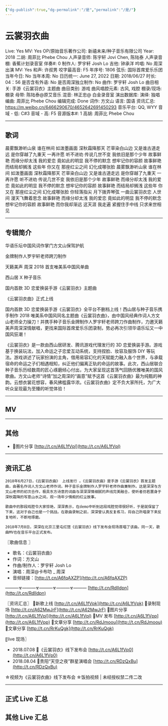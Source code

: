 ```yaml
---
{"dg-publish":true,"dg-permalink":"/是","permalink":"/是/"}
---
```



# 云裳羽衣曲

Live: Yes
MV: Yes
OP/原始音乐著作公司: 新禧未来/种子音乐有限公司
Year: 2018
二胡: 周菲比 Phebe Chou
人声录音师: 陈宇轩 Jovi Chen, 陈陆泰
人声录音棚: 香蕉计划录音室
伴奏#: 0
制作人: 罗宇轩 Josh Lo
吉他: 钟承洋
吟唱: No
周深出演 MV: Yes
和声: 许叔男
咬字最高音: F5
年序号: 1806
弦乐: 国际首席爱乐乐团
当年今日: No
当年本周: No
日历统一: June 27, 2022
日期: 2018/06/27
时长: 04：56
是否含有外语: No
是否周深独立制作: No
曲作: 罗宇轩 Josh Lo
曲目相关: 手游《云裳羽衣》主题曲
曲目类别: 游戏
曲风唱腔元素: 古风, 戏腔
棚录/现场: 棚录
母带: 陈陆泰@原艾音乐
混音: 林正忠@ 白金录音室
演出数据库:
演绎: 独唱
编曲: 周菲比 Phebe Chou
编辑完成: Done
词作: 方文山
语言: 国语
资讯汇总: https://m.weibo.cn/6466290670/4652642691450293
音乐平台: QQ, WYY
音域 - 低: C#3
音域 - 高: F5
音源版本#: 1
高胡: 周菲比 Phebe Chou

---

## 歌词

晨雾飘渺听山泉
谁在林间 如泼墨画面
深秋霜降那天
芒草染白山边
又是谁古道走远
是你穿越了九重天
一再许愿 听不进劝
传说几世不变
我依旧是那个少年
故事鲜艳 而缘分却太浅
我的爱恋 竟如此的明显
我不停的默念
想牢记你的容颜
故事鲜艳 而结局却搁浅
这些年 你又在 那座红尘之间
幻化成哪张脸
晨雾飘渺听山泉
谁在林间 如泼墨画面
深秋霜降那天
芒草染白山边
又是谁古道走远
是你穿越了九重天
一再许愿 听不进劝
传说几世不变
我依旧是那个少年
故事鲜艳 而缘分却太浅
我的爱恋 竟如此的明显
我不停的默念
想牢记你的容颜
故事鲜艳 而结局却搁浅
这些年 你又在 那座红尘之间
幻化成哪张脸
你轻落指尖 月下拨弄琴弦
一曲云裳羽衣恋
人世间 漫天飞舞着思念
故事鲜艳 而缘分却太浅
我的爱恋 竟如此的明显
我不停的默念
想牢记你的容颜
故事鲜艳 而你我却渐远
这天涯 我走遍 紧握住手中线
只求来世相见

---

## 专辑简介

华语乐坛中国风词作掌门方文山保驾护航

金牌制作人罗宇轩老师跨刀制作

天籁美声 周深 2018 首支唯美系中国风单曲

西山居 X 种子音乐

国内首款 3D 恋爱换装手游《云裳羽衣》主题曲

《云裳羽衣曲》正式上线

国内首款 3D 恋爱换装手游《云裳羽衣》全平台不删档上线！西山居与种子音乐携手制作 2018 唯美系中国风同名主题曲《云裳羽衣曲》，由中国风经典作词人方文山老师全力操刀！并携手种子音乐金牌制作人罗宇轩老师跨刀作曲制作，力邀天籁美声周深深情献唱，更找来国际首席爱乐乐团录制，势必再次引领华语乐坛又一中国风狂潮！

《云裳羽衣》是一款由西山居研发、腾讯游戏代理发行的 3D 恋爱换装手游。游戏基于换装玩法，加入命运之子恋爱互动系统，支持捏脸、妆容及服饰 DIY 等玩法。游戏讲述了玩家扮演的主角，借用易容幻化的天赋能力融入各个世界，与承载宿命的命运之子们相遇相知，纠正他们偏离正轨的命运的故事。此次，西山居联合种子音乐历经数周的匠心琢磨倾心付出，为大家呈现这首荡气回肠优雅唯美的国风歌曲。方文山老师“诗情”加之周深的“画意”赋予这首《云裳羽衣曲》最为纯甄的神韵。云想衣裳花想容，春风拂槛露华浓。《云裳羽衣曲》定不负大家所托，为广大听众呈现最为至臻的听觉体验！

---

## MV

---

## 其他

- 🎐图片分享 [http://t.cn/A6L1fVpl](http://t.cn/A6L1fVpl)

---

## 资讯汇总

    2018年6月27日，《云裳羽衣曲》 上线发行 。《云裳羽衣曲》是手游《云裳羽衣》首发主题曲，由著名作词人方文山老师作词，种子音乐金牌制作人罗宇轩老师作曲兼制作。这是深深与方文山老师的初次合作，极具东方诗意的词曲与深深深情细腻的声线完美融合，使听者仿若置身于深秋霜降的写意山水之间，观一场年少情痴的红尘故事。

    歌曲中的那段戏腔令大家惊艳，深深表示，在demo中听到这段戏腔觉得很好听，于是就保留了下来，这对于自己也是一个挑战。在歌曲录制之前，深深曾认真反复练习，将自己所唱录下来反复地听，不断地琢磨。

    2018年7月8日，深深在北京三里屯红馆《云裳羽衣》线下发布会现场首唱了该曲。同一天，歌曲MV也在音乐平台正式发布。

〖歌曲信息 〗

- 歌名：《云裳羽衣曲》
- 作词：方文山
- 作曲/制作人：罗宇轩 Josh Lo
- 演唱：周深@卡布叻 _ 周深
- 音频链接：[http://t.cn/A6fqAXZP](http://t.cn/A6fqAXZP)

———☣———☣———☣———☣———
[http://t.cn/RdlIdpn](http://t.cn/RdlIdpn)

〖资讯汇总〗
🎐新歌上线 [http://t.cn/A6L1fVpk](http://t.cn/A6L1fVpk)
🎐录制现场 [http://t.cn/A62MwJrF](http://t.cn/A62MwJrF)
🎐图片分享 [http://t.cn/A6L1fVpl](http://t.cn/A6L1fVpl)
🎐MV 发布 [http://t.cn/A6L1fVpp](http://t.cn/A6L1fVpp)
🎐文章分享 [http://t.cn/RdJmoou](http://t.cn/RdJmoou)
🎐文章分享 [http://t.cn/RrKuQgk](http://t.cn/RrKuQgk)

〖live 现场〗

- 2018.07.08
🎐《云裳羽衣》线下发布会 [http://t.cn/A6L1fVp0](http://t.cn/A6L1fVp0)
- 2018.08.04
🎐贵阳“天空之夜”群星演唱会 [http://t.cn/RDzQxBu](http://t.cn/RDzQxBu)

☆视频为《云裳羽衣曲》线下发布会
☆饭拍视频 | 未经授权禁二传二改

---

## 正式 Live 汇总

## 其他 Live 汇总
